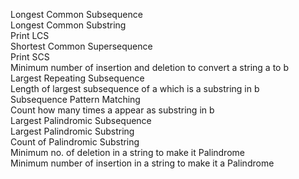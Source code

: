 Longest Common Subsequence <br>
Longest Common Substring<br>
Print LCS<br>
Shortest Common Supersequence<br>
Print SCS<br>
Minimum number of insertion and deletion to convert a string a to b<br>
Largest Repeating Subsequence<br>
Length of largest subsequence of a which is a substring in b<br>
Subsequence Pattern Matching<br>
Count how many times a appear as substring in b<br>
Largest Palindromic Subsequence<br>
Largest Palindromic Substring<br>
Count of Palindromic Substring<br>
Minimum no. of deletion in a string to make it Palindrome <br>
Minimum number of insertion in a string to make it a Palindrome
